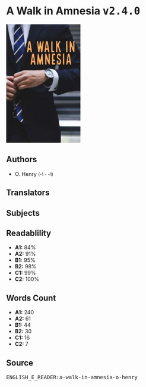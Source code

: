 # A Walk in Amnesia <kbd>v2.4.0</kbd>

![](./cover.medium.jpg "")

## Authors


 - O. Henry <small>(-1 - -1)</small>

## Translators



## Subjects



## Readablility


 - **A1:** 84%
 - **A2:** 91%
 - **B1:** 95%
 - **B2:** 98%
 - **C1:** 99%
 - **C2:** 100%

## Words Count


 - **A1:** 240
 - **A2:** 61
 - **B1:** 44
 - **B2:** 30
 - **C1:** 16
 - **C2:** 7

## Source


<kbd>ENGLISH_E_READER:a-walk-in-amnesia-o-henry</kbd>
